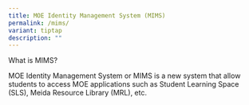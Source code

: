```yaml
---
title: MOE Identity Management System (MIMS)
permalink: /mims/
variant: tiptap
description: ""
---
```

<p>What is MIMS?</p>
<p>MOE Identity Management System or MIMS is a new system that allow students
to access MOE applications such as Student Learning Space (SLS), Meida
Resource Library (MRL), etc.</p>